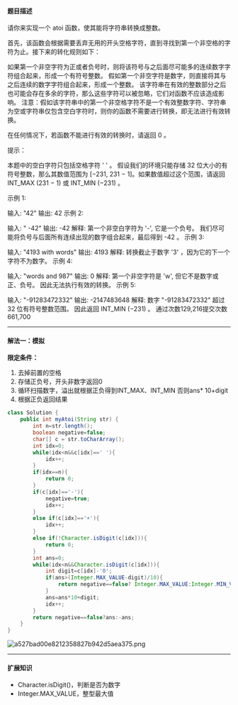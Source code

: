 #### 题目描述
请你来实现一个 atoi 函数，使其能将字符串转换成整数。

首先，该函数会根据需要丢弃无用的开头空格字符，直到寻找到第一个非空格的字符为止。接下来的转化规则如下：

如果第一个非空字符为正或者负号时，则将该符号与之后面尽可能多的连续数字字符组合起来，形成一个有符号整数。
假如第一个非空字符是数字，则直接将其与之后连续的数字字符组合起来，形成一个整数。
该字符串在有效的整数部分之后也可能会存在多余的字符，那么这些字符可以被忽略，它们对函数不应该造成影响。
注意：假如该字符串中的第一个非空格字符不是一个有效整数字符、字符串为空或字符串仅包含空白字符时，则你的函数不需要进行转换，即无法进行有效转换。

在任何情况下，若函数不能进行有效的转换时，请返回 0 。

提示：

本题中的空白字符只包括空格字符 ' ' 。
假设我们的环境只能存储 32 位大小的有符号整数，那么其数值范围为 [−231,  231 − 1]。如果数值超过这个范围，请返回  INT_MAX (231 − 1) 或 INT_MIN (−231) 。


示例 1:

输入: "42"
输出: 42
示例 2:

输入: "   -42"
输出: -42
解释: 第一个非空白字符为 '-', 它是一个负号。
     我们尽可能将负号与后面所有连续出现的数字组合起来，最后得到 -42 。
示例 3:

输入: "4193 with words"
输出: 4193
解释: 转换截止于数字 '3' ，因为它的下一个字符不为数字。
示例 4:

输入: "words and 987"
输出: 0
解释: 第一个非空字符是 'w', 但它不是数字或正、负号。
     因此无法执行有效的转换。
示例 5:

输入: "-91283472332"
输出: -2147483648
解释: 数字 "-91283472332" 超过 32 位有符号整数范围。 
     因此返回 INT_MIN (−231) 。
通过次数129,216提交次数661,700
***
#### 解法一：模拟
**限定条件：**
1. 去掉前置的空格
2. 存储正负号，开头非数字返回0
3. 循环扫描数字，溢出就根据正负得到INT_MAX、INT_MIN 否则ans* 10+digit
4. 根据正负返回结果

```java
class Solution {
    public int myAtoi(String str) {
        int n=str.length();
        boolean negative=false;
        char[] c = str.toCharArray();
        int idx=0;
        while(idx<n&&c[idx]==' '){
            idx++;
        }
        if(idx==n){
            return 0;
        }
        if(c[idx]=='-'){
            negative=true;
            idx++;
        }
        else if(c[idx]=='+'){
            idx++;
        }
        else if(!Character.isDigit(c[idx])){
            return 0;
        }
        int ans=0;
        while(idx<n&&Character.isDigit(c[idx])){
            int digit=c[idx]-'0';
            if(ans>(Integer.MAX_VALUE-digit)/10){
                return negative==false? Integer.MAX_VALUE:Integer.MIN_VALUE;
            }
            ans=ans*10+digit;
            idx++;
        }
        return negative==false?ans:-ans;
    }
}
```
![a527bad00e8212358827b942d5aea375.png](en-resource://database/9746:1)
***
#### 扩展知识
* Character.isDigit()，判断是否为数字
* Integer.MAX_VALUE，整型最大值